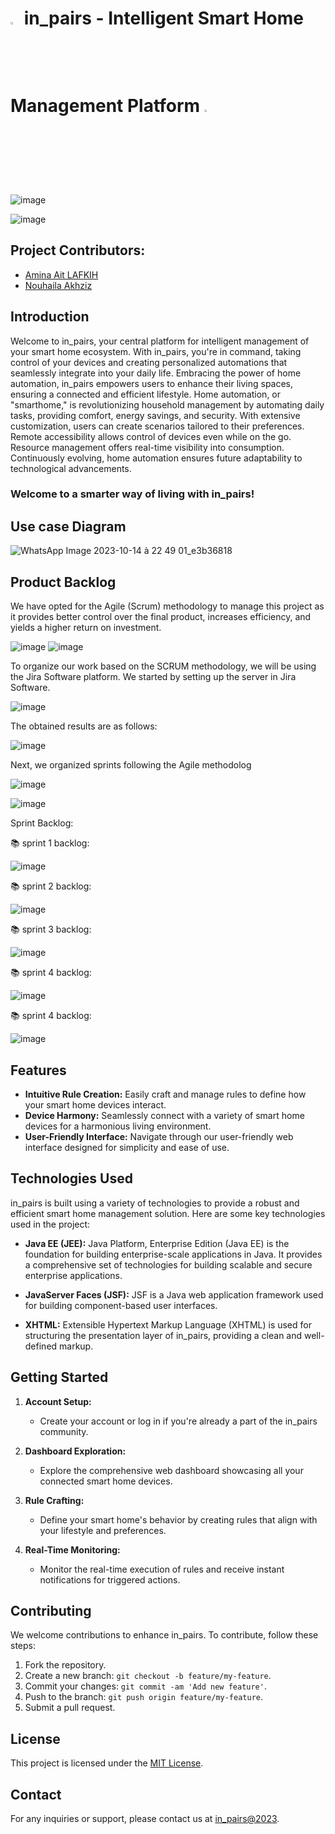 
 


#        <img src="https://github.com/Nouhaila-Akhziz/SmartHome/assets/114859285/3ec9ea1b-5795-49cc-af49-008d63bb91c1" alt="in_pairs Logo" style="width:3%;"> in_pairs - Intelligent Smart Home Management Platform  <img src="https://github.com/Nouhaila-Akhziz/SmartHome/assets/114859285/3ec9ea1b-5795-49cc-af49-008d63bb91c1" alt="in_pairs Logo" style="width:3%;">

![image](https://github.com/Nouhaila-Akhziz/SmartHome/assets/114859285/3e2dcd70-b850-44b1-ac38-2e76cb945e69)

![image](https://github.com/Nouhaila-Akhziz/SmartHome/assets/114859285/3c985332-2766-4584-837d-11cc62d5b881)


## Project Contributors:
- [Amina Ait LAFKIH](https://www.linkedin.com/in/amina-ait-lafkih/)
- [Nouhaila Akhziz](https://www.linkedin.com/in/nouhaila-akhziz-14748926b/)

## Introduction

Welcome to in_pairs, your central platform for intelligent management of your smart home ecosystem. With in_pairs, you're in command, taking control of your devices and creating personalized automations that seamlessly integrate into your daily life. Embracing the power of home automation, in_pairs empowers users to enhance their living spaces, ensuring a connected and efficient lifestyle. Home automation, or "smarthome," is revolutionizing household management by automating daily tasks, providing comfort, energy savings, and security. With extensive customization, users can create scenarios tailored to their preferences. Remote accessibility allows control of devices even while on the go. Resource management offers real-time visibility into consumption. Continuously evolving, home automation ensures future adaptability to technological advancements.
### Welcome to a smarter way of living with in_pairs!

##  Use case Diagram

![WhatsApp Image 2023-10-14 à 22 49 01_e3b36818](https://github.com/Nouhaila-Akhziz/SmartHome/assets/114859285/ca86d3db-6876-461b-a669-7597e9b4b572)

## Product Backlog
We have opted for the Agile (Scrum) methodology to manage this project as it provides better control over the final product, increases efficiency,
and yields a higher return on investment.

![image](https://github.com/Nouhaila-Akhziz/SmartHome/assets/132377531/ffdd8f71-287e-4b08-95f0-e3d8c33a4584)
![image](https://github.com/Nouhaila-Akhziz/SmartHome/assets/132377531/8585e7a5-b194-4ef9-bc8a-8292a5a5ad92)

To organize our work based on the SCRUM methodology, we will be using the Jira Software platform. We started by setting up the server in Jira Software.

![image](https://github.com/Nouhaila-Akhziz/SmartHome/assets/132377531/ea19aa79-1c3b-4366-a136-b053a9c05702)

The obtained results are as follows:

![image](https://github.com/Nouhaila-Akhziz/SmartHome/assets/132377531/8d531abc-1ea0-405e-8012-e7d36b2ff336)

Next, we organized sprints following the Agile methodolog

![image](https://github.com/Nouhaila-Akhziz/SmartHome/assets/132377531/ec74d6fc-763b-40ee-9922-f20915ea0eb0)

![image](https://github.com/Nouhaila-Akhziz/SmartHome/assets/132377531/306a618d-4dcc-41a1-9368-69faad6d70b5)

Sprint Backlog:

   📚 sprint 1 backlog:

 ![image](https://github.com/Nouhaila-Akhziz/SmartHome/assets/132377531/27ccc90a-cfdc-48fd-8846-7d99cdd2aa65)

   📚 sprint 2 backlog:

 ![image](https://github.com/Nouhaila-Akhziz/SmartHome/assets/132377531/a7746260-c4b9-4de2-9dc3-4933f32f2d96)

   📚 sprint 3 backlog:

![image](https://github.com/Nouhaila-Akhziz/SmartHome/assets/132377531/5791b393-60cf-4622-a1eb-a7b22e455b5b)
  
   📚 sprint 4 backlog:

![image](https://github.com/Nouhaila-Akhziz/SmartHome/assets/132377531/694b6035-4ba0-43c1-b3c8-ace92317f58d)
   
   📚 sprint 4 backlog:

![image](https://github.com/Nouhaila-Akhziz/SmartHome/assets/132377531/9c9e8624-f600-4eed-b0dc-bf7e6f744381)






## Features

- **Intuitive Rule Creation:** Easily craft and manage rules to define how your smart home devices interact.
- **Device Harmony:** Seamlessly connect with a variety of smart home devices for a harmonious living environment.
- **User-Friendly Interface:** Navigate through our user-friendly web interface designed for simplicity and ease of use.

## Technologies Used

in_pairs is built using a variety of technologies to provide a robust and efficient smart home management solution. Here are some key technologies used in the project:
 
- **Java EE (JEE):** Java Platform, Enterprise Edition (Java EE) is the foundation for building enterprise-scale applications in Java. It provides a comprehensive set of technologies for building scalable and secure enterprise applications.

- **JavaServer Faces (JSF):** JSF is a Java web application framework used for building component-based user interfaces.

- **XHTML:** Extensible Hypertext Markup Language (XHTML) is used for structuring the presentation layer of in_pairs, providing a clean and well-defined markup.

## Getting Started

1. **Account Setup:**
   - Create your account or log in if you're already a part of the in_pairs community.

2. **Dashboard Exploration:**
   - Explore the comprehensive web dashboard showcasing all your connected smart home devices.

3. **Rule Crafting:**
   - Define your smart home's behavior by creating rules that align with your lifestyle and preferences.

4. **Real-Time Monitoring:**
   - Monitor the real-time execution of rules and receive instant notifications for triggered actions.



## Contributing

We welcome contributions to enhance in_pairs. To contribute, follow these steps:

1. Fork the repository.
2. Create a new branch: `git checkout -b feature/my-feature`.
3. Commit your changes: `git commit -am 'Add new feature'`.
4. Push to the branch: `git push origin feature/my-feature`.
5. Submit a pull request.

## License

This project is licensed under the [MIT License](https://github.com/Nouhaila-Akhziz/SmartHome/blob/main/MIT%20License).

## Contact

For any inquiries or support, please contact us at [in_pairs@2023](mailto:support@in_pairs.com).



